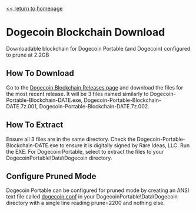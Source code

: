 [&lt;&lt; return to homepage](../)

# Dogecoin Blockchain Download

Downloadable blockchain for Dogecoin Portable (and Dogecoin) configured to prune at 2.2GB

## How To Download

Go to the [Dogecoin Blockchain Releases page](https://github.com/Blockchains-Download/Dogecoin/releases) and download the files for the most recent release. It will be 3 files named similarly to Dogecoin-Portable-Blockchain-DATE.exe, Dogecoin-Portable-Blockchain-DATE.7z.001, Dogecoin-Portable-Blockchain-DATE.7z.002.

## How To Extract

Ensure all 3 files are in the same directory. Check the Dogecoin-Portable-Blockchain-DATE.exe to ensure it is digitally signed by Rare Ideas, LLC. Run the EXE. For Dogecoin Portable, select to extract the files to your DogecoinPortable\Data\Dogecoin directory.

## Configure Pruned Mode

Dogecoin Portable can be configured for pruned mode by creating an ANSI text file called [dogecoin.conf](dogecoin.conf) in your DogecoinPortable\Data\Dogecoin directory with a single line reading prune=2200 and nothing else.